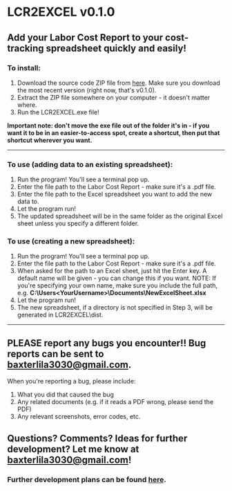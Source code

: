 # LCR2EXCEL v0.1.0
## Add your Labor Cost Report to your cost-tracking spreadsheet quickly and easily!

### To install:
1. Download the source code ZIP file from [here](https://github.com/SilverAbyss6808/LCR2EXCEL/tags). Make sure you download the most recent version (right now, that's v0.1.0).
2. Extract the ZIP file somewhere on your computer - it doesn't matter where.
3. Run the LCR2EXCEL.exe file!

**Important note: don't move the exe file out of the folder it's in - if you want it to be in an easier-to-access spot, create a shortcut, then put that shortcut wherever you want.**

***

### To use (adding data to an existing spreadsheet):
1. Run the program! You'll see a terminal pop up.
2. Enter the file path to the Labor Cost Report - make sure it's a .pdf file.
3. Enter the file path to the Excel spreadsheet you want to add the new data to.
4. Let the program run!
5. The updated spreadsheet will be in the same folder as the original Excel sheet unless you specify a different folder.

### To use (creating a new spreadsheet):
1. Run the program! You'll see a terminal pop up.
2. Enter the file path to the Labor Cost Report - make sure it's a .pdf file.
3. When asked for the path to an Excel sheet, just hit the Enter key. A default name will be given - you can change this if you want. NOTE: If you're specifying your own name, make sure you include the full path, e.g. **C:\Users\<YourUsername>\Documents\NewExcelSheet.xlsx**
4. Let the program run!
5. The new spreadsheet, if a directory is not specified in Step 3, will be generated in LCR2EXCEL\dist\.

***

## PLEASE report any bugs you encounter!! Bug reports can be sent to baxterlila3030@gmail.com.
When you're reporting a bug, please include:
1. What you did that caused the bug
2. Any related documents (e.g. if it reads a PDF wrong, please send the PDF)
3. Any relevant screenshots, error codes, etc.

## Questions? Comments? Ideas for further development? Let me know at **baxterlila3030@gmail.com**!
### Further development plans can be found [here](https://trello.com/b/dQQqO0qh/lcr2excel).
